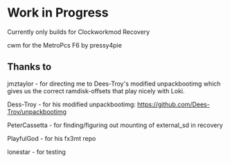 Work in Progress
================

Currently only builds for Clockworkmod Recovery

cwm for the MetroPcs F6 by pressy4pie

Thanks to
---------
jmztaylor - for directing me to Dees-Troy's modified unpackbootimg which gives us the correct ramdisk-offsets that play nicely with Loki.

Dess-Troy - for his modified unpackbootimg: https://github.com/Dees-Troy/unpackbootimg

PeterCassetta - for finding/figuring out mounting of external_sd in recovery

PlayfulGod - for his fx3mt repo

lonestar - for testing
